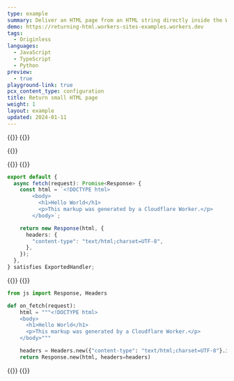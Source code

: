 ```yaml
---
type: example
summary: Deliver an HTML page from an HTML string directly inside the Worker script.
demo: https://returning-html.workers-sites-examples.workers.dev
tags:
  - Originless
languages:
  - JavaScript
  - TypeScript
  - Python
preview:
  - true
playground-link: true
pcx_content_type: configuration
title: Return small HTML page
weight: 1
layout: example
updated: 2024-01-11
---
```


{{<tabs labels="js | ts | py">}}
{{<tab label="js" default="true">}}

{{<render file="_return-html-example-js.md">}}

{{</tab>}}
{{<tab label="ts">}}

```ts
export default {
  async fetch(request): Promise<Response> {
    const html = `<!DOCTYPE html>
		<body>
		  <h1>Hello World</h1>
		  <p>This markup was generated by a Cloudflare Worker.</p>
		</body>`;

    return new Response(html, {
      headers: {
        "content-type": "text/html;charset=UTF-8",
      },
    });
  },
} satisfies ExportedHandler;
```

{{</tab>}}
{{<tab label="py">}}

```py
from js import Response, Headers

def on_fetch(request):
    html = """<!DOCTYPE html>
    <body>
      <h1>Hello World</h1>
      <p>This markup was generated by a Cloudflare Worker.</p>
    </body>"""

    headers = Headers.new({"content-type": "text/html;charset=UTF-8"}.items())
    return Response.new(html, headers=headers)
```

{{</tab>}}
{{</tabs>}}
